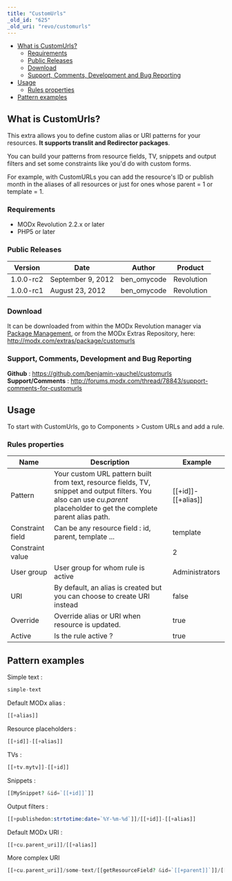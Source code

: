 ```yaml
---
title: "CustomUrls"
_old_id: "625"
_old_uri: "revo/customurls"
---
```


- [What is CustomUrls?](#CustomUrls-WhatisCustomUrls%3F)
  - [Requirements](#CustomUrls-Requirements)
  - [Public Releases](#CustomUrls-PublicReleases)
  - [Download](#CustomUrls-Download)
  - [Support, Comments, Development and Bug Reporting](#CustomUrls-Support%2CComments%2CDevelopmentandBugReporting)
- [Usage](#CustomUrls-Usage)
  - [Rules properties](#CustomUrls-Rulesproperties)
- [Pattern examples](#CustomUrls-Patternexamples)



## What is CustomUrls?

This extra allows you to define custom alias or URI patterns for your resources. **It supports translit and Redirector packages**.

You can build your patterns from resource fields, TV, snippets and output filters and set some constraints like you'd do with custom forms.

For example, with CustomURLs you can add the resource's ID or publish month in the aliases of all resources or just for ones whose parent = 1 or template = 1.

### Requirements

- MODx Revolution 2.2.x or later
- PHP5 or later

### Public Releases

| Version | Date | Author | Product |
|---------|------|--------|---------|
| 1.0.0-rc2 | September 9, 2012 | ben\_omycode | Revolution |
| 1.0.0-rc1 | August 23, 2012 | ben\_omycode | Revolution |

### Download

It can be downloaded from within the MODx Revolution manager via [Package Management](developing-in-modx/advanced-development/package-management "Package Management"), or from the MODx Extras Repository, here: <http://modx.com/extras/package/customurls>

### Support, Comments, Development and Bug Reporting

**Github** : <https://github.com/benjamin-vauchel/customurls>
**Support/Comments** : <http://forums.modx.com/thread/78843/support-comments-for-customurls>

## Usage

To start with CustomUrls, go to Components > Custom URLs and add a rule.

### Rules properties

| Name | Description | Example |
|------|-------------|---------|
| Pattern | Your custom URL pattern built from text, resource fields, TV, snippet and output filters. You also can use _cu.parent_ placeholder to get the complete parent alias path. | \[\[+id\]\]-\[\[+alias\]\] |
| Constraint field | Can be any resource field : id, parent, template ... | template |
| Constraint value |  | 2 |
| User group | User group for whom rule is active | Administrators |
| URI | By default, an alias is created but you can choose to create URI instead | false |
| Override | Override alias or URI when resource is updated. | true |
| Active | Is the rule active ? | true |

## Pattern examples

Simple text :

``` php 
simple-text
```

Default MODx alias :

``` php 
[[+alias]]
```

Resource placeholders :

``` php 
[[+id]]-[[+alias]]
```

TVs :

``` php 
[[+tv.mytv]]-[[+id]]
```

Snippets :

``` php 
[[MySnippet? &id=`[[+id]]`]]
```

Output filters :

``` php 
[[+publishedon:strtotime:date=`%Y-%m-%d`]]/[[+id]]-[[+alias]]
```

Default MODx URI :

``` php 
[[+cu.parent_uri]]/[[+alias]]
```

More complex URI

``` php 
[[+cu.parent_uri]]/some-text/[[getResourceField? &id=`[[+parent]]`]]/[[+id]]-[[+alias]]
```
